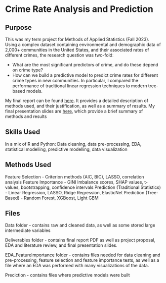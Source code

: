 # Crime Rate Analysis and Prediction
## Purpose
This was my term project for Methods of Applied Statistics (Fall 2023). Using a complex dataset containing environmental and demographic data of 2,000+ communities in the United States, and their associated rates of different crimes, the research question was two-fold:

- What are the most significant predictors of crime, and do these depend on crime type?
- How can we build a predictive model to predict crime rates for different crime types in new communities. In particular, I compared the performance of traditional linear regression techniques to modern tree-based models.

My final report can be found [here](https://github.com/willematack/CrimeRatePrediction/blob/main/Deliverables/STA2101_Final_Report.pdf). It provides a detailed description of methods used, and their justification, as well as a summary of results. My final presentation slides are [here](https://github.com/willematack/CrimeRatePrediction/blob/main/Deliverables/Presentation/PresentationSlides.pptx), which provide a brief summary of methods and results

## Skills Used

In a mix of R and Python:
Data cleaning, data pre-processing, EDA, statistical modelling, predictive modelling, data visualization

## Methods Used

Feature Selection - Criterion methods (AIC, BIC), LASSO, correlation analysis
Feature Importance - GINI Imbalance scores, SHAP values, t-values, bootstrapping, confidence intervals
Prediction (Traditional Statistics) - Linear Regression, LASSO, Ridge Regression, ElasticNet
Prediction (Tree-Based) - Random Forest, XGBoost, Light GBM

## Files
Data folder - contains raw and cleaned data, as well as some stored large intermediate variables

Deliverables folder - contains final report PDF as well as project proposal, EDA and literature review, and final presentation slides.

EDA_FeatureImportance folder - contains files needed for data cleaning and pre-processing, feature selection and feature importance tests, as well as a file where an EDA was performed with many visualizations of the data.

Preciction - contains files where predictive models were built
